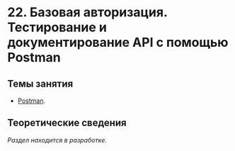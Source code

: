 # 22. Базовая авторизация. Тестирование и документирование API c помощью Postman

## Темы занятия

- [Postman](https://www.getpostman.com/products).

## Теоретические сведения

_Раздел находится в разработке._
